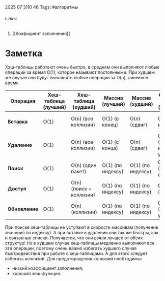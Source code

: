 2025 07 3110 46
Tags: #алгоритмы 
###### Links: 
1) [[Коэфициент заполнения]]
# Заметка
Хэш-таблицы работают очень быстро, в среднем они выполняют любые операции за время O(1), которое называют постоянными. При худшем же случае они будут выполнять любые операции за O(n), линейное время.

| Операция       | Хеш-таблица (лучший) | Хеш-таблица (худший)    | Массив (лучший)   | Массив (худший)   | Связный список (лучший)   | Связный список (худший)   |
| -------------- | -------------------- | ----------------------- | ----------------- | ----------------- | ------------------------- | ------------------------- |
| **Вставка**    | O(1)                 | O(n) (все коллизии)     | O(1) (в конец)    | O(n) (сдвиг)      | O(1) (в начало)           | O(n) (в конец без tail)   |
| **Удаление**   | O(1)                 | O(n) (все коллизии)     | O(1) (с конца)    | O(n) (сдвиг)      | O(1) (если известен узел) | O(n) (поиск + удаление)   |
| **Поиск**      | O(1)                 | O(n) (один бакет)       | O(1) (по индексу) | O(1) (по индексу) | O(1) (голова списка)      | O(n) (линейный поиск)     |
| **Доступ**     | O(1)                 | O(n) (поиск + коллизии) | O(1) (по индексу) | O(1) (по индексу) | O(1) (голова)             | O(n) (доступ по позиции)  |
| **Обновление** | O(1)                 | O(n) (коллизии)         | O(1) (по индексу) | O(1) (по индексу) | O(1) (известен узел)      | O(n) (поиск + обновление) |
При поиске хеш-таблицы не уступают в скорости массивам (получение значения по индексу). А при вставке и удалении они так же быстры, как и связанные списки. Получается, что они взяли лучшее от обеих структур! Но в худшем случае хеш-таблицы медленно выполняют все эти операции, поэтому очень важно избегать худшего случая быстродействия при работе с хеш-таблицами. А для этого следует избегать коллизий. Для предотвращения коллизий необходимы: 
- низкий коэффициент заполнения; 
- хорошая хеш-функция.